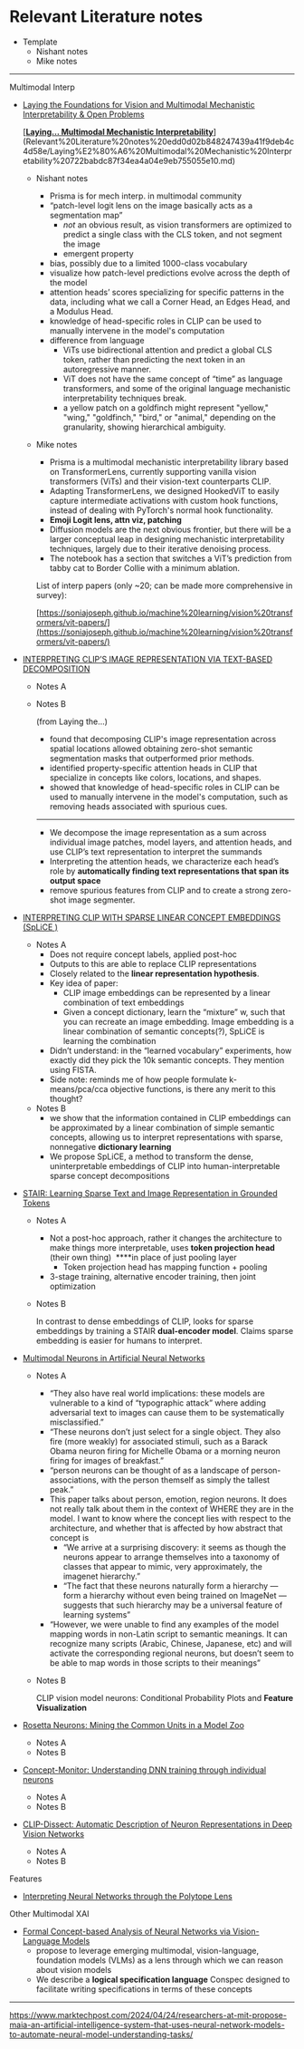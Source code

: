# Relevant Literature notes

- Template
    - Nishant notes
    - Mike notes

---

Multimodal Interp

- [Laying the Foundations for Vision and Multimodal Mechanistic Interpretability & Open Problems](https://www.lesswrong.com/posts/kobJymvvcvhbjWFKe/laying-the-foundations-for-vision-and-multimodal-mechanistic)
    
    [[**Laying… Multimodal Mechanistic Interpretability**](https://www.lesswrong.com/posts/kobJymvvcvhbjWFKe/laying-the-foundations-for-vision-and-multimodal-mechanistic)](Relevant%20Literature%20notes%20edd0d02b848247439a41f9deb4c4d58e/Laying%E2%80%A6%20Multimodal%20Mechanistic%20Interpretability%20722babdc87f34ea4a04e9eb755055e10.md)
    
    - Nishant notes
        - Prisma is for mech interp. in multimodal community
        - “patch-level logit lens on the image basically acts as a segmentation map”
            - *not* an obvious result, as vision transformers are optimized to predict a single class with the CLS token, and not segment the image
            - emergent property
        - bias, possibly due to a limited 1000-class vocabulary
        - visualize how patch-level predictions evolve across the depth of the model
        - attention heads’ scores specializing for specific patterns in the data, including what we call a Corner Head, an Edges Head, and a Modulus Head.
        - knowledge of head-specific roles in CLIP can be used to manually intervene in the model's computation
        - difference from language
            - ViTs use bidirectional attention and predict a global CLS token, rather than predicting the next token in an autoregressive manner.
            - ViT does not have the same concept of “time” as language transformers, and some of the original language mechanistic interpretability techniques break.
            - a yellow patch on a goldfinch might represent "yellow," "wing," "goldfinch," "bird," or "animal," depending on the granularity, showing hierarchical ambiguity.
    - Mike notes
        - Prisma is a multimodal mechanistic interpretability library based on TransformerLens, currently supporting vanilla vision transformers (ViTs) and their vision-text counterparts CLIP.
        - Adapting TransformerLens, we designed HookedViT to easily capture intermediate activations with custom hook functions, instead of dealing with PyTorch's normal hook functionality.
        - **Emoji Logit lens, attn viz, patching**
        - Diffusion models are the next obvious frontier, but there will be a larger conceptual leap in designing mechanistic interpretability techniques, largely due to their iterative denoising process.
        - The notebook has a section that switches a ViT’s prediction from tabby cat to Border Collie with a minimum ablation.
        
        List of interp papers (only ~20; can be made more comprehensive in survey):
        
        [https://soniajoseph.github.io/machine%20learning/vision%20transformers/vit-papers/](https://soniajoseph.github.io/machine%20learning/vision%20transformers/vit-papers/)
        
- [INTERPRETING CLIP’S IMAGE REPRESENTATION VIA TEXT-BASED DECOMPOSITION](https://arxiv.org/pdf/2310.05916.pdf)
    - Notes A
    - Notes B
        
        (from Laying the…)
        
        - found that decomposing CLIP's image representation across spatial locations allowed obtaining zero-shot semantic segmentation masks that outperformed prior methods.
        - identified property-specific attention heads in CLIP that specialize in concepts like colors, locations, and shapes.
        - showed that knowledge of head-specific roles in CLIP can be used to manually intervene in the model's computation, such as removing heads associated with spurious cues.
        
        ---
        
        - We decompose the image representation as a sum across individual image patches, model layers, and attention heads, and use CLIP’s text representation to interpret the summands
        - Interpreting the attention heads, we characterize each head’s role by **automatically finding text representations that span its output space**
        - remove spurious features from CLIP and to create a strong zero-shot image segmenter.
- [INTERPRETING CLIP WITH SPARSE LINEAR CONCEPT EMBEDDINGS (SpLiCE )](https://arxiv.org/pdf/2402.10376.pdf)
    - Notes A
        - Does not require concept labels, applied post-hoc
        - Outputs to this are able to replace CLIP representations
        - Closely related to the **linear representation hypothesis**.
        - Key idea of paper:
            - CLIP image embeddings can be represented by a linear combination of text embeddings
            - Given a concept dictionary, learn the “mixture” w, such that you can recreate an image embedding. Image embedding is a linear combination of semantic concepts(?), SpLiCE is learning the combination
        - Didn’t understand: in the “learned vocabulary” experiments, how exactly did they pick the 10k semantic concepts. They mention using FISTA.
        - Side note: reminds me of how people formulate k-means/pca/cca objective functions, is there any merit to this thought?
    - Notes B
        - we show that the information contained in CLIP embeddings can be approximated by a linear combination of simple semantic concepts, allowing us to interpret representations with sparse, nonnegative **dictionary learning**
        - We propose SpLiCE, a method to transform the dense, uninterpretable embeddings of CLIP into human-interpretable sparse concept decompositions
- [STAIR: Learning Sparse Text and Image Representation in Grounded Tokens](https://arxiv.org/pdf/2301.13081.pdf)
    - Notes A
        - Not a post-hoc approach, rather it changes the architecture to make things more interpretable, uses **token projection head** (their own thing)  ****in place of just pooling layer
            - Token projection head has mapping function + pooling
        - 3-stage training, alternative encoder training, then joint optimization
    - Notes B
        
        In contrast to dense embeddings of CLIP, looks for sparse embeddings by training a STAIR **dual-encoder model**. Claims sparse embedding is easier for humans to interpret.
        
- [Multimodal Neurons in Artificial Neural Networks](https://distill.pub/2021/multimodal-neurons/)
    - Notes A
        - “They also have real world implications: these models are vulnerable to a kind of “typographic attack” where adding adversarial text to images can cause them to be systematically misclassified.”
        - “These neurons don’t just select for a single object. They also fire (more weakly) for associated stimuli, such as a Barack Obama neuron firing for Michelle Obama or a morning neuron firing for images of breakfast.”
        - “person neurons can be thought of as a landscape of person-associations, with the person themself as simply the tallest peak.”
        - This paper talks about person, emotion, region neurons. It does not really talk about them in the context of WHERE they are in the model. I want to know where the concept lies with respect to the architecture, and whether that is affected by how abstract that concept is
            - “We arrive at a surprising discovery: it seems as though the neurons appear to arrange themselves into a taxonomy of classes that appear to mimic, very approximately, the imagenet hierarchy.”
            - “The fact that these neurons naturally form a hierarchy — form a hierarchy without even being trained on ImageNet — suggests that such hierarchy may be a universal feature of learning systems”
        - “However, we were unable to find any examples of the model mapping words in non-Latin script to semantic meanings. It can recognize many scripts (Arabic, Chinese, Japanese, etc) and will activate the corresponding regional neurons, but doesn’t seem to be able to map words in those scripts to their meanings”
    - Notes B
        
        CLIP vision model neurons: Conditional Probability Plots and **Feature Visualization**
        
- [Rosetta Neurons: Mining the Common Units in a Model Zoo](https://arxiv.org/abs/2306.09346)
    - Notes A
    - Notes B
- [Concept-Monitor: Understanding DNN training through individual neurons](https://arxiv.org/pdf/2304.13346.pdf)
    - Notes A
    - Notes B
- [CLIP-Dissect: Automatic Description of Neuron Representations in Deep Vision Networks](https://arxiv.org/abs/2204.10965)
    - Notes A
    - Notes B

Features

- [Interpreting Neural Networks through the Polytope Lens](https://arxiv.org/pdf/2211.12312.pdf)

Other Multimodal XAI

- [Formal Concept-based Analysis of Neural Networks via Vision-Language Models](https://www.andrew.cmu.edu/user/rmangal/papers/Concept_based_Verification_of_DNNs.pdf)
    - propose to leverage emerging multimodal, vision-language, foundation models (VLMs) as a lens through which we can reason about vision models
    - We describe a **logical specification language** Conspec designed to facilitate writing specifications in terms of these concepts
    

---

https://www.marktechpost.com/2024/04/24/researchers-at-mit-propose-maia-an-artificial-intelligence-system-that-uses-neural-network-models-to-automate-neural-model-understanding-tasks/
